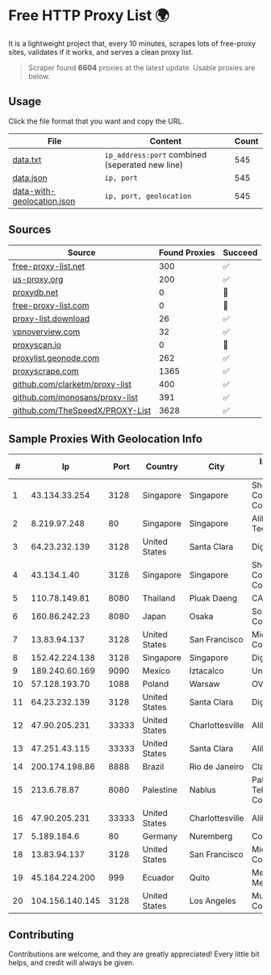
# Free HTTP Proxy List 🌍

It is a lightweight project that, every 10 minutes, scrapes lots of free-proxy sites, validates if it works, and serves a clean proxy list.


> Scraper found **6604** proxies at the latest update. Usable proxies are below.

## Usage

Click the file format that you want and copy the URL.


|File|Content|Count|
|----|-------|-----|
|[data.txt](https://raw.githubusercontent.com/themiralay/Proxy-List-World/master/data.txt)|`ip_address:port` combined (seperated new line)|545|
|[data.json](https://raw.githubusercontent.com/themiralay/Proxy-List-World/master/data.json)|`ip, port`|545|
|[data-with-geolocation.json](https://raw.githubusercontent.com/themiralay/Proxy-List-World/master/data-with-geolocation.json)|`ip, port, geolocation`|545|

## Sources

|Source|Found Proxies|Succeed|
|------|-------------|-------|
|[free-proxy-list.net](https://free-proxy-list.net)|300|✅|
|[us-proxy.org](https://www.us-proxy.org)|200|✅|
|[proxydb.net](http://proxydb.net)|0|🚫|
|[free-proxy-list.com](https://free-proxy-list.com/?page=&port=&type%5B%5D=http&type%5B%5D=https&up_time=0&search=Search)|0|🚫|
|[proxy-list.download](https://www.proxy-list.download/HTTP)|26|✅|
|[vpnoverview.com](https://vpnoverview.com/privacy/anonymous-browsing/free-proxy-servers)|32|✅|
|[proxyscan.io](https://www.proxyscan.io)|0|🚫|
|[proxylist.geonode.com](https://proxylist.geonode.com/api/proxy-list?limit=300&page=1&sort_by=lastChecked&sort_type=desc&protocols=http,https)|262|✅|
|[proxyscrape.com](https://api.proxyscrape.com/v2/?request=displayproxies&protocol=http&timeout=10000&country=all&ssl=all&anonymity=all)|1365|✅|
|[github.com/clarketm/proxy-list](https://raw.githubusercontent.com/clarketm/proxy-list/master/proxy-list-raw.txt)|400|✅|
|[github.com/monosans/proxy-list](https://raw.githubusercontent.com/monosans/proxy-list/main/proxies/http.txt)|391|✅|
|[github.com/TheSpeedX/PROXY-List](https://raw.githubusercontent.com/TheSpeedX/PROXY-List/master/http.txt)|3628|✅|


## Sample Proxies With Geolocation Info

|#|Ip|Port|Country|City|Internet Service Provider|
|-|--|----|-------|----|-------------------------|
|1|43.134.33.254|3128|Singapore|Singapore|Shenzhen Tencent Computer Systems Company Limited|
|2|8.219.97.248|80|Singapore|Singapore|Alibaba (US) Technology Co., Ltd.|
|3|64.23.232.139|3128|United States|Santa Clara|DigitalOcean, LLC|
|4|43.134.1.40|3128|Singapore|Singapore|Shenzhen Tencent Computer Systems Company Limited|
|5|110.78.149.81|8080|Thailand|Pluak Daeng|CAT-BB|
|6|160.86.242.23|8080|Japan|Osaka|Sony Network Communications Inc|
|7|13.83.94.137|3128|United States|San Francisco|Microsoft Corporation|
|8|152.42.224.138|3128|Singapore|Singapore|DigitalOcean, LLC|
|9|189.240.60.169|9090|Mexico|Iztacalco|Uninet S.A. de C.V.|
|10|57.128.193.70|1088|Poland|Warsaw|OVH SAS|
|11|64.23.232.139|3128|United States|Santa Clara|DigitalOcean, LLC|
|12|47.90.205.231|33333|United States|Charlottesville|Alibaba.com LLC|
|13|47.251.43.115|33333|United States|Santa Clara|Alibaba Cloud LLC|
|14|200.174.198.86|8888|Brazil|Rio de Janeiro|Claro S.A|
|15|213.6.78.87|8080|Palestine|Nablus|Palestine Telecommunications Company|
|16|47.90.205.231|33333|United States|Charlottesville|Alibaba.com LLC|
|17|5.189.184.6|80|Germany|Nuremberg|Contabo GmbH|
|18|13.83.94.137|3128|United States|San Francisco|Microsoft Corporation|
|19|45.184.224.200|999|Ecuador|Quito|Media Commerce Medcomm S.A|
|20|104.156.140.145|3128|United States|Los Angeles|Multacom Corporation|



## Contributing

Contributions are welcome, and they are greatly appreciated! Every
little bit helps, and credit will always be given.

